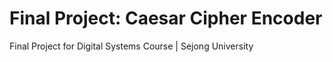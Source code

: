 # Final Project: Caesar Cipher Encoder
Final Project for Digital Systems Course | Sejong University
